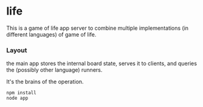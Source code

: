 # life

This is a game of life app server to combine multiple implementations (in different languages) of game of life.

### Layout

the main app stores the internal board state, serves it to clients, and queries the (possibly other language) runners.

It's the brains of the operation.

```
npm install
node app
```